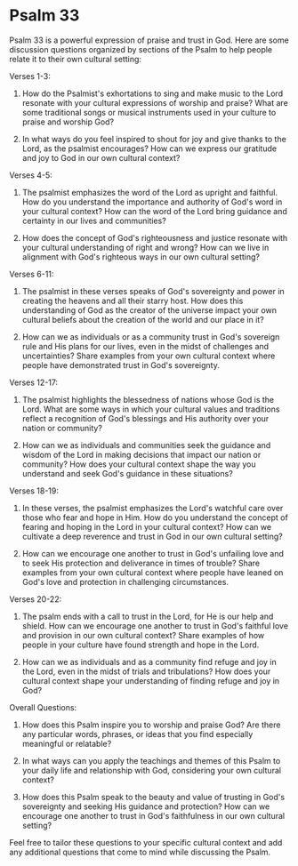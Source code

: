 # Psalm 33

Psalm 33 is a powerful expression of praise and trust in God. Here are some discussion questions organized by sections of the Psalm to help people relate it to their own cultural setting:

Verses 1-3:

1. How do the Psalmist's exhortations to sing and make music to the Lord resonate with your cultural expressions of worship and praise? What are some traditional songs or musical instruments used in your culture to praise and worship God?

2. In what ways do you feel inspired to shout for joy and give thanks to the Lord, as the psalmist encourages? How can we express our gratitude and joy to God in our own cultural context?

Verses 4-5:

1. The psalmist emphasizes the word of the Lord as upright and faithful. How do you understand the importance and authority of God's word in your cultural context? How can the word of the Lord bring guidance and certainty in our lives and communities?

2. How does the concept of God's righteousness and justice resonate with your cultural understanding of right and wrong? How can we live in alignment with God's righteous ways in our own cultural setting?

Verses 6-11:

1. The psalmist in these verses speaks of God's sovereignty and power in creating the heavens and all their starry host. How does this understanding of God as the creator of the universe impact your own cultural beliefs about the creation of the world and our place in it?

2. How can we as individuals or as a community trust in God's sovereign rule and His plans for our lives, even in the midst of challenges and uncertainties? Share examples from your own cultural context where people have demonstrated trust in God's sovereignty.

Verses 12-17:

1. The psalmist highlights the blessedness of nations whose God is the Lord. What are some ways in which your cultural values and traditions reflect a recognition of God's blessings and His authority over your nation or community?

2. How can we as individuals and communities seek the guidance and wisdom of the Lord in making decisions that impact our nation or community? How does your cultural context shape the way you understand and seek God's guidance in these situations?

Verses 18-19:

1. In these verses, the psalmist emphasizes the Lord's watchful care over those who fear and hope in Him. How do you understand the concept of fearing and hoping in the Lord in your cultural context? How can we cultivate a deep reverence and trust in God in our own cultural setting?

2. How can we encourage one another to trust in God's unfailing love and to seek His protection and deliverance in times of trouble? Share examples from your own cultural context where people have leaned on God's love and protection in challenging circumstances.

Verses 20-22:

1. The psalm ends with a call to trust in the Lord, for He is our help and shield. How can we encourage one another to trust in God's faithful love and provision in our own cultural context? Share examples of how people in your culture have found strength and hope in the Lord.

2. How can we as individuals and as a community find refuge and joy in the Lord, even in the midst of trials and tribulations? How does your cultural context shape your understanding of finding refuge and joy in God?

Overall Questions:

1. How does this Psalm inspire you to worship and praise God? Are there any particular words, phrases, or ideas that you find especially meaningful or relatable?

2. In what ways can you apply the teachings and themes of this Psalm to your daily life and relationship with God, considering your own cultural context?

3. How does this Psalm speak to the beauty and value of trusting in God's sovereignty and seeking His guidance and protection? How can we encourage one another to trust in God's faithfulness in our own cultural setting?

Feel free to tailor these questions to your specific cultural context and add any additional questions that come to mind while discussing the Psalm.